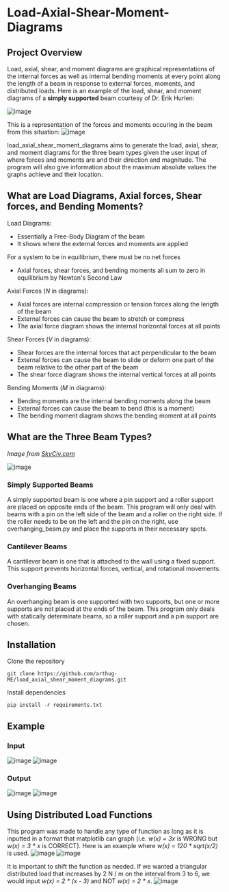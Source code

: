 # Load-Axial-Shear-Moment-Diagrams
## Project Overview
Load, axial, shear, and moment diagrams are graphical representations of the internal forces as well as internal bending moments at every point along the length of a beam in response to external forces, moments, and distributed loads.
Here is an example of the load, shear, and moment diagrams of a **simply supported** beam courtesy of Dr. Erik Hurlen:

![image](https://github.com/user-attachments/assets/aa0e48a3-a604-4001-ab26-97f184a11f49)

This is a representation of the forces and moments occuring in the beam from this situation:
![image](https://github.com/user-attachments/assets/100f00f4-8a93-4602-a2a4-75504bd6eec0)

load_axial_shear_moment_diagrams aims to generate the load, axial, shear, and moment diagrams for the three beam types given the user input of where forces and moments are and their direction and magnitude. The program will also give information about the maximum absolute values the graphs achieve and their location.

## What are Load Diagrams, Axial forces, Shear forces, and Bending Moments?
Load Diagrams:
- Essentially a Free-Body Diagram of the beam
- It shows where the external forces and moments are applied

For a system to be in equilibrium, there must be no net forces
- Axial forces, shear forces, and bending moments all sum to zero in equilibrium by Newton's Second Law 


Axial Forces (*N* in diagrams):
- Axial forces are internal compression or tension forces along the length of the beam
- External forces can cause the beam to stretch or compress 
- The axial force diagram shows the internal horizontal forces at all points 

Shear Forces (*V* in diagrams):
- Shear forces are the internal forces that act perpendicular to the beam
- External forces can cause the beam to slide or deform one part of the beam relative to the other part of the beam
- The shear force diagram shows the internal vertical forces at all points 

Bending Moments (*M* in diagrams):
- Bending moments are the internal bending moments along the beam 
- External forces can cause the beam to bend (this is a moment)
- The bending moment diagram shows the bending moment at all points 

## What are the Three Beam Types?
*Image from [SkyCiv.com](https://skyciv.com/docs/tutorials/beam-tutorials/types-of-beams/)*

![image](https://github.com/user-attachments/assets/93cf872d-168a-4ab7-9338-66c4f812395a)

### Simply Supported Beams
A simply supported beam is one where a pin support and a roller support are placed on opposite ends of the beam. This program will only deal with beams with a pin on the left side of the beam and a roller on the right side. If the roller needs to be on the left and the pin on the right, use overhanging_beam.py and place the supports in their necessary spots.

### Cantilever Beams
A cantilever beam is one that is attached to the wall using a fixed support. This support prevents horizontal forces, vertical, and rotational movements.

### Overhanging Beams
An overhanging beam is one supported with two supports, but one or more supports are not placed at the ends of the beam. This program only deals with statically determinate beams, so a roller support and a pin support are chosen.


## Installation
Clone the repository
```
git clone https://github.com/arthug-ME/load_axial_shear_moment_diagrams.git
```
Install dependencies
```
pip install -r requirements.txt
```

## Example 
### Input
![image](https://github.com/user-attachments/assets/61fae053-9da5-4349-90d2-f7f9a0136a61)
![image](https://github.com/user-attachments/assets/f2fe7239-9193-47fd-bbc0-1002488dc6ef)

### Output
![image](https://github.com/user-attachments/assets/54208d12-34ea-4b26-a29f-d60967583d81)
![image](https://github.com/user-attachments/assets/9ca97a53-4cc3-421c-ad94-82e4b3655bb3)

## Using Distributed Load Functions
This program was made to handle any type of function as long as it is inputted in a format that matplotlib can graph (i.e. *w(x) = 3x* is WRONG but *w(x) = 3 * x* is CORRECT). Here is an example where *w(x) = 120 * sqrt(x/2)* is used.
![image](https://github.com/user-attachments/assets/22538725-0da8-4fb2-9eb1-4f50b2ee2a95)
![image](https://github.com/user-attachments/assets/b74432ed-48a7-4ad0-aa86-2b4e2a122daa)

It is important to shift the function as needed. If we wanted a triangular distributed load that increases by 2 N / m on the interval from 3 to 6, we would input *w(x) = 2 * (x - 3)* and NOT *w(x) = 2 * x*. 
![image](https://github.com/user-attachments/assets/df4ef1de-a385-419b-b61d-6128ab9d08e7)




